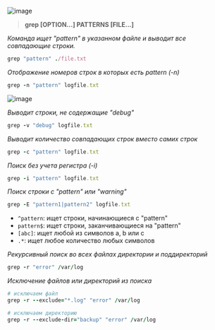 ![image](https://github.com/user-attachments/assets/0d49e8a9-9b61-44cb-92ba-489b2c2807d6)

> **grep [OPTION...] PATTERNS [FILE...]**
>
> 



_Команда ищет "pattern" в указанном файле и выводит все совпадающие строки._

```ruby
grep "pattern" ./file.txt
```

_Отображение номеров строк в которых есть pattern (-n)_

```ruby
grep -n "pattern" logfile.txt
```
![image](https://github.com/user-attachments/assets/aa1ec7c9-ec0a-492f-8c04-9649e1caddf3)

_Выводит строки, не содержащие "debug"_

```ruby
grep -v "debug" logfile.txt
```

_Выводит количество совпадающих строк вместо самих строк_

```ruby
grep -c "pattern" logfile.txt
```

_Поиск без учета регистра (-i)_

```ruby
grep -i "pattern" logfile.txt
```

_Поиск строки с "pattern" или "warning"_

```ruby
grep -E "pattern1|pattern2" logfile.txt
```

- `^pattern`: ищет строки, начинающиеся с "pattern"
- `pattern$`: ищет строки, заканчивающиеся на "pattern"
- `[abc]`: ищет любой из символов a, b или c
- `.*`: ищет любое количество любых символов

_Рекурсивный поиск во всех файлах директории и поддиректорий_

```ruby
grep -r "error" /var/log
```

_Исключение файлов или директорий из поиска_

```ruby
# исключаем файл
grep -r --exclude="*.log" "error" /var/log

# исключаем директорию
grep -r --exclude-dir="backup" "error" /var/log
```


